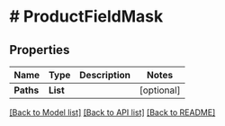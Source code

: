 # # ProductFieldMask


## Properties 


Name | Type | Description | Notes
------------ | ------------- | ------------- | -------------
**Paths**| **List<string>** |   | [optional]


[[Back to Model list]](../../README.md#models) [[Back to API list]](../../README.md#endpoints) [[Back to README]](../../README.md)

